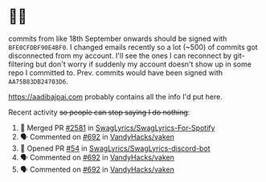 # 👋🏻
<!--
**aadibajpai/aadibajpai** is a ✨ _special_ ✨ repository because its `README.md` (this file) appears on your GitHub profile.
-->
commits from like 18th September onwards should be signed with `BFE0CFDBF90E4BF0`. I changed emails recently so a lot (~500) of commits got disconnected from my account. I'll see the ones I can reconnect by git-filtering but don't worry if suddenly my account doesn't show up in some repo I committed to. Prev. commits would have been signed with `AA75B83DB24703D6`.

https://aadibajpai.com probably contains all the info I'd put here.

Recent activity ~~so people can stop saying I do nothing~~:
<!--START_SECTION:activity-->
1. 🎉 Merged PR [#2581](https://github.com/SwagLyrics/SwagLyrics-For-Spotify/pull/2581) in [SwagLyrics/SwagLyrics-For-Spotify](https://github.com/SwagLyrics/SwagLyrics-For-Spotify)
2. 🗣 Commented on [#692](https://github.com/VandyHacks/vaken/issues/692) in [VandyHacks/vaken](https://github.com/VandyHacks/vaken)
3. 💪 Opened PR [#54](https://github.com/SwagLyrics/SwagLyrics-discord-bot/pull/54) in [SwagLyrics/SwagLyrics-discord-bot](https://github.com/SwagLyrics/SwagLyrics-discord-bot)
4. 🗣 Commented on [#692](https://github.com/VandyHacks/vaken/issues/692) in [VandyHacks/vaken](https://github.com/VandyHacks/vaken)
5. 🗣 Commented on [#692](https://github.com/VandyHacks/vaken/issues/692) in [VandyHacks/vaken](https://github.com/VandyHacks/vaken)
<!--END_SECTION:activity-->
